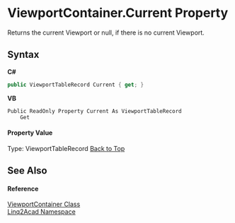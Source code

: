 # ViewportContainer.Current Property 
 

Returns the current Viewport or null, if there is no current Viewport.

## Syntax

**C#**<br />
``` C#
public ViewportTableRecord Current { get; }
```

**VB**<br />
``` VB
Public ReadOnly Property Current As ViewportTableRecord
	Get
```


#### Property Value
Type: ViewportTableRecord
<a href="#ViewportContainerCurrent-Property">Back to Top</a>

## See Also


#### Reference
<a href="T_Linq2Acad_ViewportContainer.md#ViewportContainer-Class">ViewportContainer Class</a><br /><a href="N_Linq2Acad.md#Linq2Acad-Namespace">Linq2Acad Namespace</a><br />
